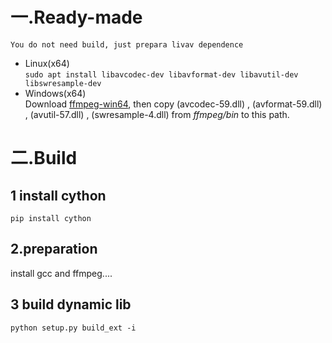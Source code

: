 # 一.Ready-made
`You do not need build, just prepara livav dependence`
- Linux(x64)  
    `sudo apt install libavcodec-dev libavformat-dev libavutil-dev libswresample-dev`
- Windows(x64)  
    Download [ffmpeg-win64](https://github.com/BtbN/FFmpeg-Builds/releases/download/autobuild-2022-02-28-12-30/ffmpeg-N-105793-ga0a2ccd55d-win64-gpl-shared.zip), then copy (avcodec-59.dll) , (avformat-59.dll) , (avutil-57.dll) , (swresample-4.dll) from *ffmpeg/bin* to this path.
# 二.Build
## 1 install cython
`pip install cython`
## 2.preparation
install gcc and ffmpeg....

## 3 build dynamic  lib
`python setup.py build_ext -i`
